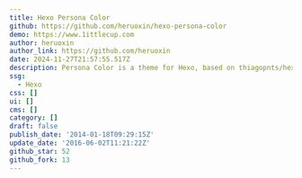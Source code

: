 ```yaml
---
title: Hexo Persona Color
github: https://github.com/heruoxin/hexo-persona-color
demo: https://www.1ittlecup.com
author: heruoxin
author_link: https://github.com/heruoxin
date: 2024-11-27T21:57:55.517Z
description: Persona Color is a theme for Hexo, based on thiagopnts/hexo-persona-dark
ssg:
  - Hexo
css: []
ui: []
cms: []
category: []
draft: false
publish_date: '2014-01-18T09:29:15Z'
update_date: '2016-06-02T11:21:22Z'
github_star: 52
github_fork: 13
---
```

